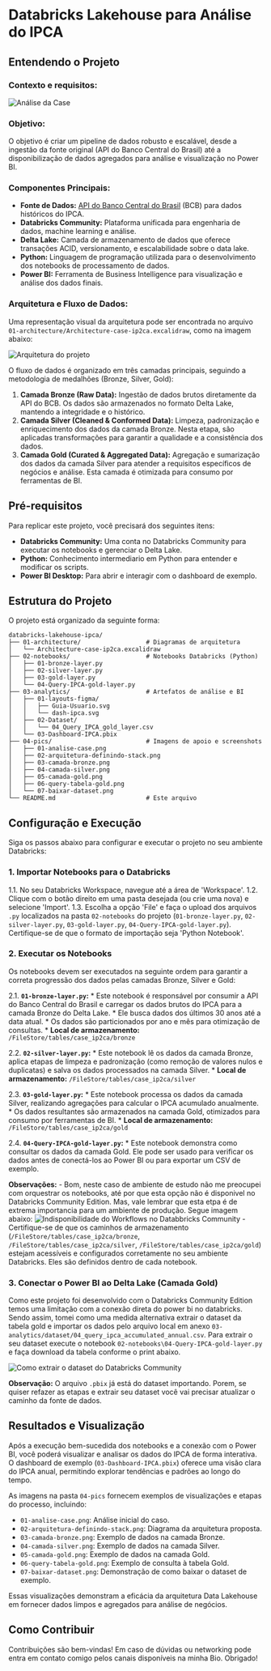 # Databricks Lakehouse para Análise do IPCA

## Entendendo o Projeto

### Contexto e requisitos:

![Análise da Case](04-pics/01-analise-case.png)

### Objetivo:

O objetivo é criar um pipeline de dados robusto e escalável, desde a ingestão da fonte original (API do Banco Central do Brasil) até a disponibilização de dados agregados para análise e visualização no Power BI.


### Componentes Principais:

*   **Fonte de Dados:** [API do Banco Central do Brasil](https://dadosabertos.bcb.gov.br/dataset/10844-indice-de-precos-ao-consumidor-amplo-ipca---servicos/resource/c0980df7-ad92-47af-b71c-790825f4710a?inner_span=True) (BCB) para dados históricos do IPCA.
*   **Databricks Community:** Plataforma unificada para engenharia de dados, machine learning e análise.
*   **Delta Lake:** Camada de armazenamento de dados que oferece transações ACID, versionamento, e escalabilidade sobre o data lake.
*   **Python:** Linguagem de programação utilizada para o desenvolvimento dos notebooks de processamento de dados.
*   **Power BI:** Ferramenta de Business Intelligence para visualização e análise dos dados finais.

### Arquitetura e Fluxo de Dados:

Uma representação visual da arquitetura pode ser encontrada no arquivo `01-architecture/Architecture-case-ip2ca.excalidraw`, como na imagem abaixo:

![Arquitetura do projeto](04-pics/02-arquitetura-definindo-stack.png)

O fluxo de dados é organizado em três camadas principais, seguindo a metodologia de medalhões (Bronze, Silver, Gold):

1.  **Camada Bronze (Raw Data):** Ingestão de dados brutos diretamente da API do BCB. Os dados são armazenados no formato Delta Lake, mantendo a integridade e o histórico.
2.  **Camada Silver (Cleaned & Conformed Data):** Limpeza, padronização e enriquecimento dos dados da camada Bronze. Nesta etapa, são aplicadas transformações para garantir a qualidade e a consistência dos dados.
3.  **Camada Gold (Curated & Aggregated Data):** Agregação e sumarização dos dados da camada Silver para atender a requisitos específicos de negócios e análise. Esta camada é otimizada para consumo por ferramentas de BI.

## Pré-requisitos

Para replicar este projeto, você precisará dos seguintes itens:

*   **Databricks Community:** Uma conta no Databricks Community para executar os notebooks e gerenciar o Delta Lake.
*   **Python:** Conhecimento intermediario em Python para entender e modificar os scripts.
*   **Power BI Desktop:** Para abrir e interagir com o dashboard de exemplo.

## Estrutura do Projeto

O projeto está organizado da seguinte forma:

```
databricks-lakehouse-ipca/
├── 01-architecture/                  # Diagramas de arquitetura
│   └── Architecture-case-ip2ca.excalidraw
├── 02-notebooks/                     # Notebooks Databricks (Python)
│   ├── 01-bronze-layer.py
│   ├── 02-silver-layer.py
│   ├── 03-gold-layer.py
│   └── 04-Query-IPCA-gold-layer.py
├── 03-analytics/                     # Artefatos de análise e BI
│   ├── 01-layouts-figma/
│   │   ├── Guia-Usuario.svg
│   │   └── dash-ipca.svg
│   ├── 02-Dataset/
│   │   └── 04_Query_IPCA_gold_layer.csv
│   └── 03-Dashboard-IPCA.pbix
├── 04-pics/                          # Imagens de apoio e screenshots
│   ├── 01-analise-case.png
│   ├── 02-arquitetura-definindo-stack.png
│   ├── 03-camada-bronze.png
│   ├── 04-camada-silver.png
│   ├── 05-camada-gold.png
│   ├── 06-query-tabela-gold.png
│   └── 07-baixar-dataset.png
└── README.md                         # Este arquivo
```

## Configuração e Execução

Siga os passos abaixo para configurar e executar o projeto no seu ambiente Databricks:

### 1. Importar Notebooks para o Databricks

1.1.  No seu Databricks Workspace, navegue até a área de 'Workspace'.
1.2.  Clique com o botão direito em uma pasta desejada (ou crie uma nova) e selecione 'Import'.
1.3.  Escolha a opção 'File' e faça o upload dos arquivos `.py` localizados na pasta `02-notebooks` do projeto (`01-bronze-layer.py`, `02-silver-layer.py`, `03-gold-layer.py`, `04-Query-IPCA-gold-layer.py`). Certifique-se de que o formato de importação seja 'Python Notebook'.

### 2. Executar os Notebooks

Os notebooks devem ser executados na seguinte ordem para garantir a correta progressão dos dados pelas camadas Bronze, Silver e Gold:

2.1.  **`01-bronze-layer.py`:**
    *   Este notebook é responsável por consumir a API do Banco Central do Brasil e carregar os dados brutos do IPCA para a camada Bronze do Delta Lake.
    *   Ele busca dados dos últimos 30 anos até a data atual.
    *   Os dados são particionados por ano e mês para otimização de consultas.
    *   **Local de armazenamento:** `/FileStore/tables/case_ip2ca/bronze`

2.2.  **`02-silver-layer.py`:**
    *   Este notebook lê os dados da camada Bronze, aplica etapas de limpeza e padronização (como remoção de valores nulos e duplicatas) e salva os dados processados na camada Silver.
    *   **Local de armazenamento:** `/FileStore/tables/case_ip2ca/silver`

2.3.  **`03-gold-layer.py`:**
    *   Este notebook processa os dados da camada Silver, realizando agregações para calcular o IPCA acumulado anualmente.
    *   Os dados resultantes são armazenados na camada Gold, otimizados para consumo por ferramentas de BI.
    *   **Local de armazenamento:** `/FileStore/tables/case_ip2ca/gold`

2.4.  **`04-Query-IPCA-gold-layer.py`:**
    *   Este notebook demonstra como consultar os dados da camada Gold. Ele pode ser usado para verificar os dados antes de conectá-los ao Power BI ou para exportar um CSV de exemplo.

**Observações:** 
    - Bom, neste caso de ambiente de estudo não me preocupei com orquestrar os notebooks, até por que esta opção não é disponivel no Databricks Community Edition. Mas, vale lembrar que esta etpa é de extrema importancia para um ambiente de produção. Segue imagem abaixo:
    ![Indisponibilidade do Workflows no Databbricks Community](04-pics/08-workflows-indisponiveis.png)
    - Certifique-se de que os caminhos de armazenamento (`/FileStore/tables/case_ip2ca/bronze`, `/FileStore/tables/case_ip2ca/silver`, `/FileStore/tables/case_ip2ca/gold`) estejam acessíveis e configurados corretamente no seu ambiente Databricks. Eles são definidos dentro de cada notebook.

### 3. Conectar o Power BI ao Delta Lake (Camada Gold)

Como este projeto foi desenvolvido com o Databricks Community Edition temos uma limitação com a conexão direta do power bi no databricks. Sendo assim, tomei como uma medida alternativa extrair o dataset da tabela gold e importar os dados pelo arquivo local em anexo `03-analytics/dataset/04_query_ipca_accumulated_annual.csv`. Para extrair o seu dataset execute o notebook `02-notebooks\04-Query-IPCA-gold-layer.py` e faça download da tabela conforme o print abaixo.

![Como extrair o dataset do Databricks Community](04-pics/07-baixar-dataset.png)

**Observação:** O arquivo `.pbix` já está do dataset importando. Porem, se quiser refazer as etapas e extrair seu dataset você vai precisar atualizar o caminho da fonte de dados.




## Resultados e Visualização

Após a execução bem-sucedida dos notebooks e a conexão com o Power BI, você poderá visualizar e analisar os dados do IPCA de forma interativa. O dashboard de exemplo (`03-Dashboard-IPCA.pbix`) oferece uma visão clara do IPCA anual, permitindo explorar tendências e padrões ao longo do tempo.

As imagens na pasta `04-pics` fornecem exemplos de visualizações e etapas do processo, incluindo:

*   `01-analise-case.png`: Análise inicial do caso.
*   `02-arquitetura-definindo-stack.png`: Diagrama da arquitetura proposta.
*   `03-camada-bronze.png`: Exemplo de dados na camada Bronze.
*   `04-camada-silver.png`: Exemplo de dados na camada Silver.
*   `05-camada-gold.png`: Exemplo de dados na camada Gold.
*   `06-query-tabela-gold.png`: Exemplo de consulta à tabela Gold.
*   `07-baixar-dataset.png`: Demonstração de como baixar o dataset de exemplo.

Essas visualizações demonstram a eficácia da arquitetura Data Lakehouse em fornecer dados limpos e agregados para análise de negócios.


## Como Contribuir

Contribuições são bem-vindas! Em caso de dúvidas ou networking pode entra em contato comigo pelos canais disponíveis na minha Bio. Obrigado!
